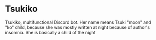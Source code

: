 # Tsukiko
Tsukiko, multifunctional Discord bot. Her name means Tsuki "moon" and "ko" child, because she was mostly written at night because of author's insomnia. She is basically a child of the night
